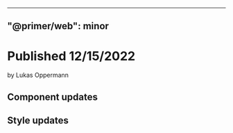 
---
"@primer/web": minor
---
# Published 12/15/2022
by Lukas Oppermann
## Component updates
## Style updates
